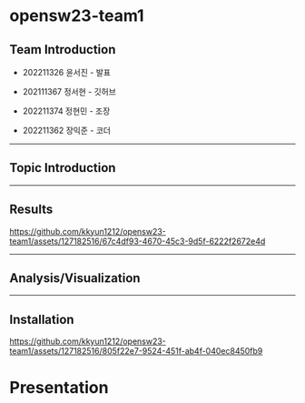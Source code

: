 # opensw23-team1


## Team Introduction


+ 202211326 윤서진 - 발표


+ 202111367 정서현 - 깃허브


+ 202211374 정현민 - 조장


+ 202211362 장익준 - 코더

------------

## Topic Introduction


------------

## Results


https://github.com/kkyun1212/opensw23-team1/assets/127182516/67c4df93-4670-45c3-9d5f-6222f2672e4d

------------

## Analysis/Visualization

------------

## Installation


https://github.com/kkyun1212/opensw23-team1/assets/127182516/805f22e7-9524-451f-ab4f-040ec8450fb9



# Presentation
